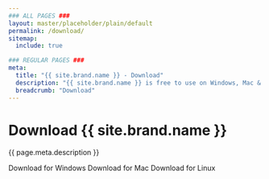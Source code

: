 ```yaml
---
### ALL PAGES ###
layout: master/placeholder/plain/default
permalink: /download/
sitemap:
  include: true

### REGULAR PAGES ###
meta:
  title: "{{ site.brand.name }} - Download"
  description: "{{ site.brand.name }} is free to use on Windows, Mac & Linux. Get started for free today!"
  breadcrumb: "Download"  
---
```

# Download {{ site.brand.name }}
{{ page.meta.description }}

<a class="btn btn-soft-primary download-parent-btn disabled" data-platform="windows" disabled>Download for Windows</a>
<a class="btn btn-soft-primary download-parent-btn disabled" data-platform="mac" disabled>Download for Mac</a>
<a class="btn btn-soft-primary download-parent-btn disabled" data-platform="linux" disabled>Download for Linux</a>
